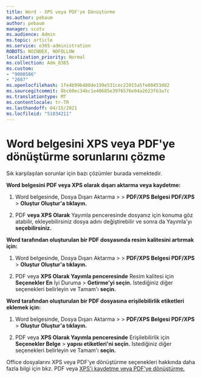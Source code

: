 ```yaml
---
title: Word - XPS veya PDF'ye Dönüştürme
ms.author: pebaum
author: pebaum
manager: scotv
ms.audience: Admin
ms.topic: article
ms.service: o365-administration
ROBOTS: NOINDEX, NOFOLLOW
localization_priority: Normal
ms.collection: Adm_O365
ms.custom:
- "9000586"
- "2687"
ms.openlocfilehash: 1fe4b99b480de199e531cec22015a5fe00453d82
ms.sourcegitcommit: 8bc60ec34bc1e40685e3976576e04a2623f63a7c
ms.translationtype: MT
ms.contentlocale: tr-TR
ms.lasthandoff: 04/15/2021
ms.locfileid: "51834211"
---
```

# <a name="resolve-issues-converting-a-word-document-to-xps-or-pdf"></a>Word belgesini XPS veya PDF'ye dönüştürme sorunlarını çözme

Sık karşılaşılan sorunlar için bazı çözümler burada vemektedir. 

**Word belgesini PDF veya XPS olarak dışarı aktarma veya kaydetme:**

1. Word belgesinde, Dosya Dışarı Aktarma  >    >  **PDF/XPS Belgesi PDF/XPS**  >  **Oluştur Oluştur'a tıklayın.**

2. PDF **veya XPS Olarak** Yayımla penceresinde dosyanız için konuma göz atabilir, ekleyebilirsiniz dosya adını değiştirebilir ve sonra da Yayımla'yı **seçebilirsiniz.**

**Word tarafından oluşturulan bir PDF dosyasında resim kalitesini artırmak için:**

1. Word belgesinde, Dosya Dışarı Aktarma  >    >  **PDF/XPS Belgesi PDF/XPS**  >  **Oluştur Oluştur'a tıklayın.**

2. PDF veya **XPS Olarak Yayımla penceresinde** Resim kalitesi için **Seçenekler En** İyi Duruma  >  **Getirme'yi seçin.** Istediğiniz diğer seçenekleri belirleyin ve Tamam'ı **seçin.** 

**Word tarafından oluşturulan bir PDF dosyasına erişilebilirlik etiketleri eklemek için:**
 
1. Word belgesinde, Dosya Dışarı Aktarma  >    >  **PDF/XPS Belgesi PDF/XPS**  >  **Oluştur Oluştur'a tıklayın.**

2. PDF veya **XPS Olarak Yayımla penceresinde** Erişilebilirlik için **Seçenekler Belge**  >  **yapısı etiketleri'ni seçin.** Istediğiniz diğer seçenekleri belirleyin ve Tamam'ı **seçin.**

Office dosyalarını XPS veya PDF'ye dönüştürme seçenekleri hakkında daha fazla bilgi için bkz. PDF veya [XPS'i kaydetme veya PDF'ye dönüştürme.](https://support.office.com/article/d85416c5-7d77-4fd6-a216-6f4bf7c7c110)